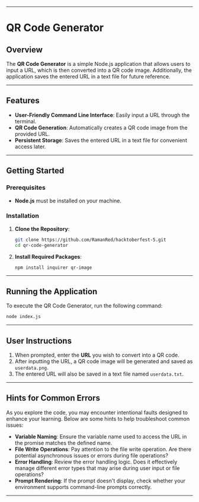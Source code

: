 
---

# QR Code Generator

## Overview
The **QR Code Generator** is a simple Node.js application that allows users to input a URL, which is then converted into a QR code image. Additionally, the application saves the entered URL in a text file for future reference.

---

## Features
- **User-Friendly Command Line Interface**: Easily input a URL through the terminal.
- **QR Code Generation**: Automatically creates a QR code image from the provided URL.
- **Persistent Storage**: Saves the entered URL in a text file for convenient access later.

---

## Getting Started

### Prerequisites
- **Node.js** must be installed on your machine.

### Installation

1. **Clone the Repository**:

   ```bash
   git clone https://github.com/RamanRed/hacktoberfest-5.git
   cd qr-code-generator
   ```

2. **Install Required Packages**:

   ```bash
   npm install inquirer qr-image
   ```

---

## Running the Application

To execute the QR Code Generator, run the following command:

```bash
node index.js
```

---

## User Instructions

1. When prompted, enter the **URL** you wish to convert into a QR code.
2. After inputting the URL, a QR code image will be generated and saved as `userdata.png`.
3. The entered URL will also be saved in a text file named `userdata.txt`.

---

## Hints for Common Errors

As you explore the code, you may encounter intentional faults designed to enhance your learning. Below are some hints to help troubleshoot common issues:

- **Variable Naming**: Ensure the variable name used to access the URL in the promise matches the defined name.
- **File Write Operations**: Pay attention to the file write operation. Are there potential asynchronous issues or errors during file operations?
- **Error Handling**: Review the error handling logic. Does it effectively manage different error types that may arise during user input or file operations?
- **Prompt Rendering**: If the prompt doesn't display, check whether your environment supports command-line prompts correctly.

---
